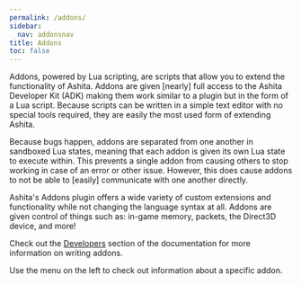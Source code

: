 ```yaml
---
permalink: /addons/
sidebar:
  nav: addonsnav
title: Addons
toc: false
---
```


Addons, powered by Lua scripting, are scripts that allow you to extend the functionality of Ashita. Addons are given [nearly] full access to the Ashita Developer Kit (ADK) making them work similar to a plugin but in the form of a Lua script. Because scripts can be written in a simple text editor with no special tools required, they are easily the most used form of extending Ashita.

Because bugs happen, addons are separated from one another in sandboxed Lua states, meaning that each addon is given its own Lua state to execute within. This prevents a single addon from causing others to stop working in case of an error or other issue. However, this does cause addons to not be able to [easily] communicate with one another directly.

Ashita's Addons plugin offers a wide variety of custom extensions and functionality while not changing the language syntax at all. Addons are given control of things such as: in-game memory, packets, the Direct3D device, and more!

Check out the [Developers](/dev/) section of the documentation for more information on writing addons.

Use the menu on the left to check out information about a specific addon.